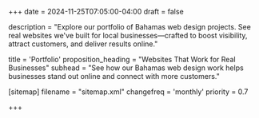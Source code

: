 +++
date = 2024-11-25T07:05:00-04:00
draft = false

description = "Explore our portfolio of Bahamas web design projects. See real websites we've built for local businesses—crafted to boost visibility, attract customers, and deliver results online."

title = 'Portfolio'
proposition_heading = "Websites That Work for Real Businesses"
subhead = "See how our Bahamas web design work helps businesses stand out online and connect with more customers."

[sitemap]
  filename = "sitemap.xml"
  changefreq = 'monthly'
  priority = 0.7


+++
